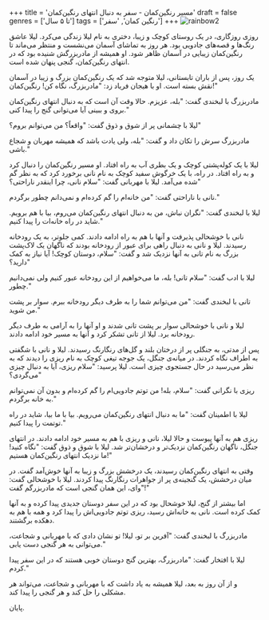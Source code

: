 +++
title = 'مسیر رنگین‌کمان - سفر به دنبال انتهای رنگین‌کمان'
draft = false
genres = ['تا ۵ سال']
tags = ['رنگین کمان', 'سفر']
+++
![rainbow2](/49.rainbow2.jpg)

روزی روزگاری، در یک روستای کوچک و زیبا، دختری به نام لیلا زندگی می‌کرد. لیلا عاشق رنگ‌ها و قصه‌های جادویی بود. هر روز به تماشای آسمان می‌نشست و منتظر می‌ماند تا رنگین‌کمان زیبایی در آسمان ظاهر شود. او همیشه از مادربزرگش شنیده بود که در انتهای رنگین‌کمان، گنجی پنهان شده است.

یک روز، پس از باران تابستانی، لیلا متوجه شد که یک رنگین‌کمان بزرگ و زیبا در آسمان نقش بسته است. او با هیجان فریاد زد: "مادربزرگ، نگاه کن! رنگین‌کمان!"

مادربزرگ با لبخندی گفت: "بله، عزیزم. حالا وقت آن است که به دنبال انتهای رنگین‌کمان بروی و ببینی آیا می‌توانی گنج را پیدا کنی."

لیلا با چشمانی پر از شوق و ذوق گفت: "واقعاً؟ من می‌توانم بروم؟"

مادربزرگ سرش را تکان داد و گفت: "بله، ولی یادت باشد که همیشه مهربان و شجاع باشی."

لیلا با یک کوله‌پشتی کوچک و یک بطری آب به راه افتاد. او مسیر رنگین‌کمان را دنبال کرد و به راه افتاد. در راه، با یک خرگوش سفید کوچک به نام نانی برخورد کرد که به نظر گم شده می‌آمد. لیلا با مهربانی گفت: "سلام نانی، چرا اینقدر ناراحتی؟"

نانی با ناراحتی گفت: "من خانه‌ام را گم کرده‌ام و نمی‌دانم چطور برگردم."

لیلا با لبخندی گفت: "نگران نباش، من به دنبال انتهای رنگین‌کمان می‌روم، بیا با هم برویم. شاید در راه خانه‌ات را پیدا کنیم."

نانی با خوشحالی پذیرفت و آنها با هم به راه ادامه دادند. کمی جلوتر، به یک رودخانه رسیدند. لیلا و نانی به دنبال راهی برای عبور از رودخانه بودند که ناگهان یک لاک‌پشت بزرگ به نام تانی به آنها نزدیک شد و گفت: "سلام، دوستان کوچک! آیا نیاز به کمک دارید؟"

لیلا با ادب گفت: "سلام تانی! بله، ما می‌خواهیم از این رودخانه عبور کنیم ولی نمی‌دانیم چطور."

تانی با لبخندی گفت: "من می‌توانم شما را به طرف دیگر رودخانه ببرم. سوار بر پشت من شوید."

لیلا و نانی با خوشحالی سوار بر پشت تانی شدند و او آنها را به آرامی به طرف دیگر رودخانه برد. لیلا از تانی تشکر کرد و آنها به مسیر خود ادامه دادند.

پس از مدتی، به جنگلی پر از درختان بلند و گل‌های رنگارنگ رسیدند. لیلا و نانی با شگفتی به اطراف نگاه کردند. در میانه‌ی جنگل، یک جوجه تیغی کوچک به نام ریزی را دیدند که به نظر می‌رسید در حال جستجوی چیزی است. لیلا پرسید: "سلام ریزی، آیا به دنبال چیزی می‌گردی؟"

ریزی با نگرانی گفت: "سلام، بله! من توتم جادویی‌ام را گم کرده‌ام و بدون آن نمی‌توانم به خانه برگردم."

لیلا با اطمینان گفت: "ما به دنبال انتهای رنگین‌کمان می‌رویم. بیا با ما بیا، شاید در راه توتمت را پیدا کنیم."

ریزی هم به آنها پیوست و حالا لیلا، نانی و ریزی با هم به مسیر خود ادامه دادند. در انتهای جنگل، ناگهان رنگین‌کمان نزدیک‌تر و درخشان‌تر شد. لیلا با شوق و ذوق گفت: "نگاه کنید! ما نزدیک انتهای رنگین‌کمان هستیم!"

وقتی به انتهای رنگین‌کمان رسیدند، یک درخشش بزرگ و زیبا به آنها خوش‌آمد گفت. در میان درخشش، یک گنجینه‌ی پر از جواهرات رنگارنگ پیدا کردند. لیلا با خوشحالی گفت: "وای، این همان گنجی است که مادربزرگم گفت!"

اما بیشتر از گنج، لیلا خوشحال بود که در این سفر دوستان جدیدی پیدا کرده و به آنها کمک کرده است. نانی به خانه‌اش رسید، ریزی توتم جادویی‌اش را پیدا کرد و همه با هم به دهکده برگشتند.

مادربزرگ با لبخندی گفت: "آفرین بر تو، لیلا! تو نشان دادی که با مهربانی و شجاعت، می‌توانی به هر گنجی دست یابی."

لیلا با افتخار گفت: "مادربزرگ، بهترین گنج دوستان خوبی هستند که در این سفر پیدا کردم."

و از آن روز به بعد، لیلا همیشه به یاد داشت که با مهربانی و شجاعت، می‌تواند هر مشکلی را حل کند و هر گنجی را پیدا کند.

پایان.
